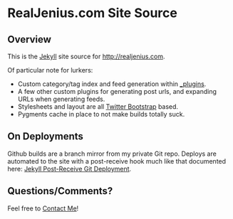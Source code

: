 # RealJenius.com Site Source

## Overview

This is the [Jekyll](http://jekyllrb.com/) site source for http://realjenius.com.

Of particular note for lurkers:
* Custom category/tag index and feed generation within [_plugins](https://github.com/realjenius/realjenius.com/tree/master/_plugins).
* A few other custom plugins for generating post urls, and expanding URLs when generating feeds.
* Stylesheets and layout are all [Twitter Bootstrap](twitter.github.com/bootstrap/) based.
* Pygments cache in place to not make builds totally suck.

## On Deployments

Github builds are a branch mirror from my private Git repo. Deploys are automated to the site with a post-receive hook much like that documented here: [Jekyll Post-Receive Git Deployment](https://github.com/mojombo/jekyll/wiki/Deployment).

## Questions/Comments?

Feel free to [Contact Me](http://realjenius.com/contact.html)!
